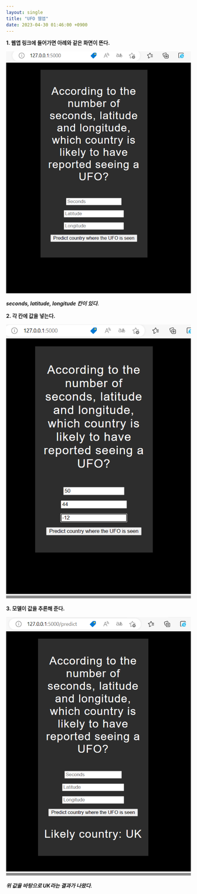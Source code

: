 ```yaml
---
layout: single
title: "UFO 웹앱"
date: 2023-04-30 01:46:00 +0900
---
```

**1. 웹앱 링크에 들어가면 아례와 같은 화면이 뜬다.**

![webapp1](https://raw.githubusercontent.com/StealthBlack66/StealthBlack66.github.io/master/_posts/webapp1.png)

***seconds, latitude, longitude 칸이 있다.***

**2. 각 칸에 값을 넣는다.**

![webapp2](https://raw.githubusercontent.com/StealthBlack66/StealthBlack66.github.io/master/_posts/webapp2.png)

**3. 모델이 값을 추론해 준다.**

![webapp3](https://raw.githubusercontent.com/StealthBlack66/StealthBlack66.github.io/master/_posts/webapp3.png)

***위 값을 바탕으로 UK라는 결과가 나왔다.***
